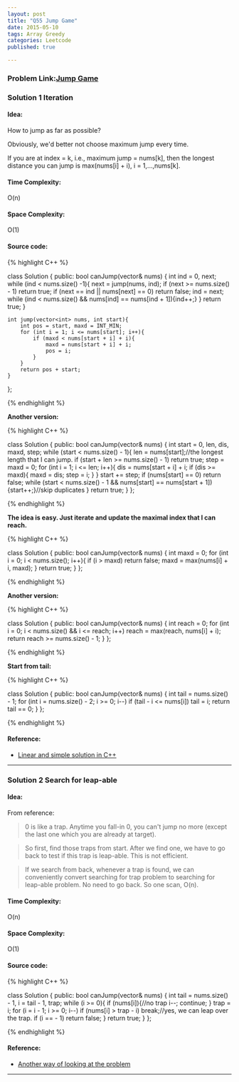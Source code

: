 ```yaml
---
layout: post
title: "Q55 Jump Game"
date: 2015-05-10
tags: Array Greedy
categories: Leetcode
published: true

---
```

### Problem Link:[Jump Game](https://leetcode.com/problems/jump-game/) 

### Solution 1 Iteration 

#### Idea:

How to jump as far as possible?    

Obviously, we'd better not choose maximum jump every time. 

If you are at index = k, i.e., maximum jump = nums[k], then the longest distance you can jump is max(nums[i] + i), i = 1,...,nums[k].


#### Time Complexity:

O(n)

#### Space Complexity:

O(1)

#### Source code:

{% highlight C++ %}

class Solution {
public:
    bool canJump(vector<int>& nums) {
        int ind = 0, next;
        while (ind < nums.size() -1){
            next = jump(nums, ind);
            if (next >= nums.size() - 1) return true;
            if (next == ind || nums[next] == 0) return false;
            ind = next;
            while (ind < nums.size() && nums[ind] == nums[ind + 1]){ind++;}
        }
        return true;
    }
    
    int jump(vector<int> nums, int start){
        int pos = start, maxd = INT_MIN;
        for (int i = 1; i <= nums[start]; i++){
            if (maxd < nums[start + i] + i){
                maxd = nums[start + i] + i;
                pos = i;
            }
        }
        return pos + start;
    }
};

{% endhighlight %}

**Another version:** 

{% highlight C++ %}

class Solution {
public:
    bool canJump(vector<int>& nums) {
        int start = 0, len, dis, maxd, step;
        while (start < nums.size() - 1){
            len = nums[start];//the longest length that I can jump.
            if (start + len >= nums.size() - 1) return true;
            step = maxd = 0;
            for (int i = 1; i <= len; i++){
                dis = nums[start + i] + i;
                if (dis >= maxd){
                    maxd = dis;
                    step = i;
                }
            }
            start += step;
            if (nums[start] == 0) return false;
            while (start < nums.size() - 1 && nums[start] == nums[start + 1]){start++;}//skip duplicates
        }
        return true;
    }
};

{% endhighlight %}

**The idea is easy. Just iterate and update the maximal index that I can reach.**

{% highlight C++ %}

class Solution {
public:
    bool canJump(vector<int>& nums) {
        int maxd = 0;
        for (int i = 0; i < nums.size(); i++){
            if (i > maxd) return false;
            maxd = max(nums[i] + i, maxd);
        }
        return true;
    }
};

{% endhighlight %}


**Another version:**

{% highlight C++ %}

class Solution {
public:
    bool canJump(vector<int>& nums) {
        int reach = 0;
        for (int i = 0; i < nums.size() && i <= reach; i++)
            reach = max(reach, nums[i] + i);
        return reach >= nums.size() - 1;
    }
};

{% endhighlight %}


**Start from tail:**

{% highlight C++ %}

class Solution {
public:
    bool canJump(vector<int>& nums) {
        int tail = nums.size() - 1;
        for (int i = nums.size() - 2; i >= 0; i--)
            if (tail - i <= nums[i])
                tail = i;
        return tail == 0;
    }
};

{% endhighlight %}


#### Reference:

* [Linear and simple solution in C++](https://leetcode.com/discuss/15567/linear-and-simple-solution-in-c)

---

### Solution 2 Search for leap-able

#### Idea:
From reference:
>0 is like a trap. Anytime you fall-in 0, you can't jump no more (except the last one which you are already at target).

>So first, find those traps from start. After we find one, we have to go back to test if this trap is leap-able. This is not efficient.

>If we search from back, whenever a trap is found, we can conveniently convert searching for trap problem to searching for leap-able problem. No need to go back. So one scan, O(n).


#### Time Complexity:

O(n)

#### Space Complexity:

O(1)

#### Source code:
{% highlight C++ %}

class Solution {
public:
    bool canJump(vector<int>& nums) {
        int tail = nums.size() - 1, i = tail - 1, trap;
        while (i >= 0){
            if (nums[i]){//no trap
                i--;
                continue;
            }
            trap = i;
            for (i = i - 1; i >= 0; i--)
                if (nums[i] > trap - i)
                    break;//yes, we can leap over the trap.
            if (i == - 1)
                return false;
        }
        return true;
    }
};

{% endhighlight %}
#### Reference:

* [Another way of looking at the problem](https://leetcode.com/discuss/10172/another-way-of-looking-at-the-problem)



---

